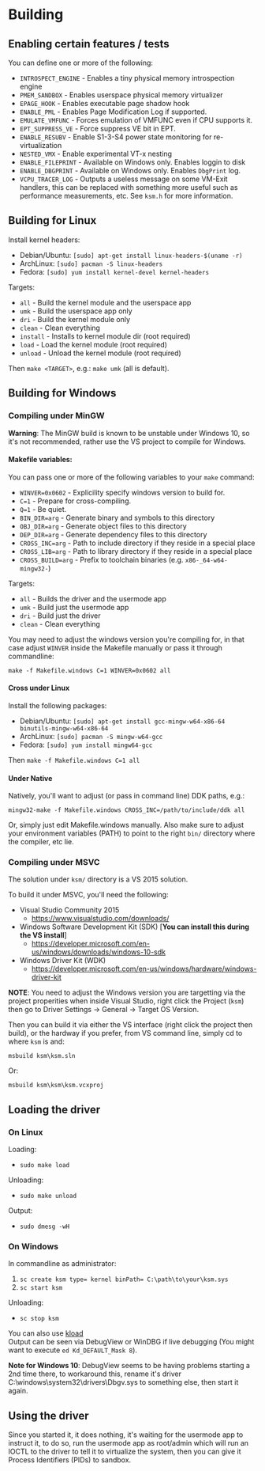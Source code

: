 # Building

## Enabling certain features / tests

You can define one or more of the following:

- `INTROSPECT_ENGINE` - Enables a tiny physical memory introspection engine
- `PMEM_SANDBOX` - Enables userspace physical memory virtualizer
- `EPAGE_HOOK` - Enables executable page shadow hook
- `ENABLE_PML` - Enables Page Modification Log if supported.
- `EMULATE_VMFUNC` - Forces emulation of VMFUNC even if CPU supports it.
- `EPT_SUPPRESS_VE` - Force suppress VE bit in EPT.
- `ENABLE_RESUBV` - Enable S1-3-S4 power state monitoring for re-virtualization
- `NESTED_VMX` - Enable experimental VT-x nesting
- `ENABLE_FILEPRINT` - Available on Windows only.  Enables loggin to
disk
- `ENABLE_DBGPRINT` - Available on Windows only.  Enables `DbgPrint`
log.
- `VCPU_TRACER_LOG` - Outputs a useless message on some VM-Exit handlers, this
can be replaced with something more useful such as performance measurements,
    etc.  See `ksm.h` for more information.

## Building for Linux

Install kernel headers:

- Debian/Ubuntu: `[sudo] apt-get install linux-headers-$(uname -r)`
- ArchLinux: `[sudo] pacman -S linux-headers`
- Fedora: `[sudo] yum install kernel-devel kernel-headers`

Targets:

- `all` - Build the kernel module and the userspace app
- `umk` - Build the userspace app only
- `dri` - Build the kernel module only
- `clean` - Clean everything
- `install` - Installs to kernel module dir (root required)
- `load` - Load the kernel module (root required)
- `unload` - Unload the kernel module (root required)

Then `make <TARGET>`, e.g.: `make umk` (all is default).

## Building for Windows

### Compiling under MinGW

**Warning**: The MinGW build is known to be unstable under Windows 10, so it's
not recommended, rather use the VS project to compile for Windows.

#### Makefile variables:

You can pass one or more of the following variables to your `make` command:

- `WINVER=0x0602` - Explicility specify windows version to build for.
- `C=1` - Prepare for cross-compiling.
- `Q=1` - Be quiet.
- `BIN_DIR=arg` - Generate binary and symbols to this directory
- `OBJ_DIR=arg` - Generate object files to this directory
- `DEP_DIR=arg` - Generate dependency files to this directory
- `CROSS_INC=arg` - Path to include directory if they reside in a special place
- `CROSS_LIB=arg` - Path to library directory if they reside in a special place
- `CROSS_BUILD=arg` - Prefix to toolchain binaries (e.g. `x86-_64-w64-mingw32-`)

Targets:

- `all` - Builds the driver and the usermode app
- `umk` - Build just the usermode app
- `dri` - Build just the driver
- `clean` - Clean everything

You may need to adjust the windows version you're compiling for, in that case
adjust `WINVER` inside the Makefile manually or pass it through commandline:

	make -f Makefile.windows C=1 WINVER=0x0602 all

#### Cross under Linux

Install the following packages:

- Debian/Ubuntu: `[sudo] apt-get install gcc-mingw-w64-x86-64
binutils-mingw-w64-x86-64`
- ArchLinux: `[sudo] pacman -S mingw-w64-gcc`
- Fedora: `[sudo] yum install mingw64-gcc`

Then `make -f Makefile.windows C=1 all`

#### Under Native

Natively, you'll want to adjust (or pass in command line) DDK paths, e.g.:

`mingw32-make -f Makefile.windows CROSS_INC=/path/to/include/ddk all`

Or, simply just edit Makefile.windows manually.  Also make sure to adjust your
environment variables (PATH) to point to the right `bin/` directory where the
compiler, etc lie.

### Compiling under MSVC

The solution under `ksm/` directory is a VS 2015 solution.

To build it under MSVC, you'll need the following:
- Visual Studio Community 2015
  - https://www.visualstudio.com/downloads/
- Windows Software Development Kit (SDK) [**You can install this during the VS install**]
  - https://developer.microsoft.com/en-us/windows/downloads/windows-10-sdk
- Windows Driver Kit (WDK)
  - https://developer.microsoft.com/en-us/windows/hardware/windows-driver-kit

**NOTE**:  You need to adjust the Windows version you are targetting via the
project properities when inside Visual Studio, right click the Project (`ksm`)
then go to Driver Settings -> General -> Target OS Version.

Then you can build it via either the VS interface (right click the project then build),
or the hardway if you prefer, from VS command line, simply cd to where `ksm` is and:

`msbuild ksm\ksm.sln`

Or:

`msbuild ksm\ksm\ksm.vcxproj`

## Loading the driver

### On Linux
Loading:
- `sudo make load`  

Unloading:
- `sudo make unload`

Output:
- `sudo dmesg -wH`

### On Windows
In commandline as administrator:

1. `sc create ksm type= kernel binPath= C:\path\to\your\ksm.sys`
2. `sc start ksm`

Unloading:
- `sc stop ksm`

You can also use [kload](https://github.com/asamy/kload)  
Output can be seen via DebugView or WinDBG if live debugging (You might want to
							      execute `ed
							      Kd_DEFAULT_Mask
							      8`).

**Note for Windows 10**: DebugView seems to be having problems starting a 2nd
time there, to workaround this, rename it's driver
C:\windows\system32\drivers\Dbgv.sys to something else, then start it again.

## Using the driver

Since you started it, it does nothing, it's waiting for the usermode app to
instruct it, to do so, run the usermode app as root/admin which will run an
IOCTL to the driver to tell it to virtualize the system, then you can give it
Process Identifiers (PIDs) to sandbox.

